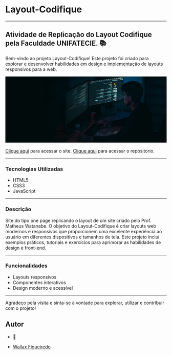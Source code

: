 # Layout-Codifique

---

## Atividade de Replicação do Layout Codifique pela Faculdade UNIFATECIE. 📚

Bem-vindo ao projeto Layout-Codifique! Este projeto foi criado para explorar e desenvolver habilidades em design e implementação de layouts responsivos para a web.

![logo codifique](./Background%20Hero.jpg)

<a href="https://WallCod.github.io/Layout-Codifique/index.html" target="_blank">Clique aqui</a> para acessar o site.
<a href="https://github.com/WallCod/Layout-Codifique" target="_blank">Clique aqui</a> para acessar o repósitorio.

---

### Tecnologias Utilizadas
- HTML5
- CSS3
- JavaScript

---

### Descrição
Site do tipo one page replicando o layout de um site criado pelo Prof. Matheus Watanabe.
O objetivo do Layout-Codifique é criar layouts web modernos e responsivos que proporcionem uma excelente experiência ao usuário em diferentes dispositivos e tamanhos de tela. Este projeto inclui exemplos práticos, tutoriais e exercícios para aprimorar as habilidades de design e front-end.

---

### Funcionalidades
- Layouts responsivos
- Componentes interativos
- Design moderno e acessível

---

Agradeço pela visita e sinta-se à vontade para explorar, utilizar e contribuir com o projeto!

## Autor

- 🦁

- [Wallax Figueiredo](https://github.com/WallCod)


